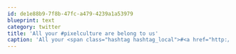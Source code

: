 ```yaml
---
id: de1e88b9-7f8b-47fc-a479-4239a1a53979
blueprint: text
category: twitter
title: 'All your #pixelculture are belong to us'
caption: 'All your <span class="hashtag hashtag_local">#<a href="http://tweettemp.darylchymko.ca/?tag=pixelculture">pixelculture</a> are belong to us'
---
```

